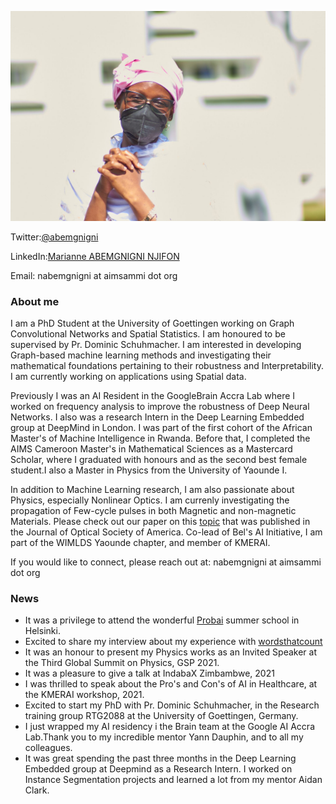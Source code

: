 ---
---


!["Nothing happens until something moves" (Albert Einstein.)](./pink_pic.jpg)

Twitter:[@abemgnigni](https://twitter.com/abemgnigni)

LinkedIn:[Marianne ABEMGNIGNI NJIFON](https://www.linkedin.com/in/marianne-abemgnigni-njifon-931142150/)

Email: nabemgnigni at aimsammi dot org

### About me
I am a PhD Student at the University of Goettingen working on Graph Convolutional Networks and Spatial Statistics. I am honoured to be supervised by Pr. Dominic Schuhmacher. I am interested in developing Graph-based machine learning methods and investigating their mathematical foundations pertaining to their robustness and Interpretability. I am currently working on applications using Spatial data.

Previously I was an AI Resident in the GoogleBrain Accra Lab where I worked on frequency analysis to improve the robustness of Deep Neural Networks. I also  was a research Intern in the Deep Learning Embedded group at DeepMind in London. I was part of the first cohort of the African Master's of Machine Intelligence in Rwanda. Before that, I completed the AIMS Cameroon Master's in Mathematical Sciences as a Mastercard Scholar, where I graduated with honours and as the second best female student.I also a Master in Physics from the University of Yaounde I. 

In addition to Machine Learning research, I am also passionate about Physics, especially Nonlinear Optics. I am currenly investigating the propagation of Few-cycle pulses in both Magnetic and non-magnetic Materials. Please check out our paper on this [topic](https://opg.optica.org/josab/abstract.cfm?uri=josab-37-11-a331) that was published in the Journal of Optical Society of America.
Co-lead of Bel's AI Initiative, I am part of the WIMLDS Yaounde chapter, and member of KMERAI.

If you would like to connect, please reach out at: nabemgnigni at aimsammi dot org


### News
  - It was a privilege to attend the wonderful [Probai](https://probabilistic.ai/) summer school in Helsinki.
  - Excited to share my interview about my experience with [wordsthatcount](https://wordsthatcount.org/women-in-machine-learning-abemgnigni-njifon-marianne/)
  - It was an honour to present my Physics works as an Invited Speaker at the Third Global Summit on Physics, GSP 2021.
  - It was a pleasure to give a talk at IndabaX Zimbambwe, 2021
  - I was thrilled to speak about the Pro's and Con's of AI in Healthcare, at the KMERAI workshop, 2021.
  - Excited to start my PhD with Pr. Dominic Schuhmacher, in the Research training group RTG2088 at the University of Goettingen, Germany.
  - I just wrapped my AI residency i the Brain team at the Google AI Accra Lab.Thank you to my incredible mentor Yann Dauphin, and to all my colleagues.
  - It was great spending the past three months in the Deep Learning Embedded group at Deepmind as a Research Intern. I worked on Instance Segmentation projects and learned a lot from my mentor Aidan Clark.

 
  
  


